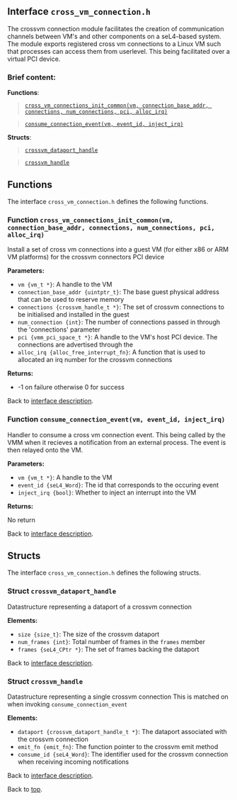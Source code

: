 <!--
     Copyright 2020, Data61, CSIRO (ABN 41 687 119 230)

     SPDX-License-Identifier: CC-BY-SA-4.0
-->

## Interface `cross_vm_connection.h`

The crossvm connection module facilitates the creation of communication channels between VM's and other
components on a seL4-based system. The module exports registered cross vm connections to a Linux VM such that
processes can access them from userlevel. This being facilitated over a virtual PCI device.

### Brief content:

**Functions**:

> [`cross_vm_connections_init_common(vm, connection_base_addr, connections, num_connections, pci, alloc_irq)`](#function-cross_vm_connections_init_commonvm-connection_base_addr-connections-num_connections-pci-alloc_irq)

> [`consume_connection_event(vm, event_id, inject_irq)`](#function-consume_connection_eventvm-event_id-inject_irq)



**Structs**:

> [`crossvm_dataport_handle`](#struct-crossvm_dataport_handle)

> [`crossvm_handle`](#struct-crossvm_handle)


## Functions

The interface `cross_vm_connection.h` defines the following functions.

### Function `cross_vm_connections_init_common(vm, connection_base_addr, connections, num_connections, pci, alloc_irq)`

Install a set of cross vm connections into a guest VM (for either x86 or ARM VM platforms)
for the crossvm connectors
PCI device

**Parameters:**

- `vm {vm_t *}`: A handle to the VM
- `connection_base_addr {uintptr_t}`: The base guest physical address that can be used to reserve memory
- `connections {crossvm_handle_t *}`: The set of crossvm connections to be initialised and installed in the guest
- `num_connection {int}`: The number of connections passed in through the 'connections' parameter
- `pci {vmm_pci_space_t *}`: A handle to the VM's host PCI device. The connections are advertised through the
- `alloc_irq {alloc_free_interrupt_fn}`: A function that is used to allocated an irq number for the crossvm connections

**Returns:**

- -1 on failure otherwise 0 for success

Back to [interface description](#module-cross_vm_connectionh).

### Function `consume_connection_event(vm, event_id, inject_irq)`

Handler to consume a cross vm connection event. This being called by the VMM when it recieves a notification from an
external process. The event is then relayed onto the VM.

**Parameters:**

- `vm {vm_t *}`: A handle to the VM
- `event_id {seL4_Word}`: The id that corresponds to the occuring event
- `inject_irq {bool}`: Whether to inject an interrupt into the VM

**Returns:**

No return

Back to [interface description](#module-cross_vm_connectionh).


## Structs

The interface `cross_vm_connection.h` defines the following structs.

### Struct `crossvm_dataport_handle`

Datastructure representing a dataport of a crossvm connection

**Elements:**

- `size {size_t}`: The size of the crossvm dataport
- `num_frames {int}`: Total number of frames in the `frames` member
- `frames {seL4_CPtr *}`: The set of frames backing the dataport

Back to [interface description](#module-cross_vm_connectionh).

### Struct `crossvm_handle`

Datastructure representing a single crossvm connection
This is matched on when invoking `consume_connection_event`

**Elements:**

- `dataport {crossvm_dataport_handle_t *}`: The dataport associated with the crossvm connection
- `emit_fn {emit_fn}`: The function pointer to the crossvm emit method
- `consume_id {seL4_Word}`: The identifier used for the crossvm connection when receiving incoming notifications

Back to [interface description](#module-cross_vm_connectionh).


Back to [top](#).


